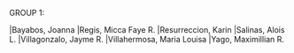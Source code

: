 GROUP 1:

|Bayabos, Joanna
|Regis, Micca Faye R.
|Resurreccion, Karin
|Salinas, Alois L.
|Villagonzalo, Jayme R.
|Villahermosa, Maria Louisa
|Yago, Maximillian R.
